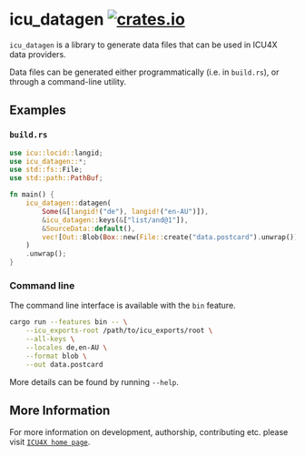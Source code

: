 # icu_datagen [![crates.io](https://img.shields.io/crates/v/icu_datagen)](https://crates.io/crates/icu_datagen)

`icu_datagen` is a library to generate data files that can be used in ICU4X data providers.

Data files can be generated either programmatically (i.e. in `build.rs`), or through a
command-line utility.

## Examples

### `build.rs`

```rust
use icu::locid::langid;
use icu_datagen::*;
use std::fs::File;
use std::path::PathBuf;

fn main() {
    icu_datagen::datagen(
        Some(&[langid!("de"), langid!("en-AU")]),
        &icu_datagen::keys(&["list/and@1"]),
        &SourceData::default(),
        vec![Out::Blob(Box::new(File::create("data.postcard").unwrap()))],
    )
    .unwrap();
}
```

### Command line
The command line interface is available with the `bin` feature.
```bash
cargo run --features bin -- \
    --icu_exports-root /path/to/icu_exports/root \
    --all-keys \
    --locales de,en-AU \
    --format blob \
    --out data.postcard
```
More details can be found by running `--help`.

## More Information

For more information on development, authorship, contributing etc. please visit [`ICU4X home page`](https://github.com/unicode-org/icu4x).
